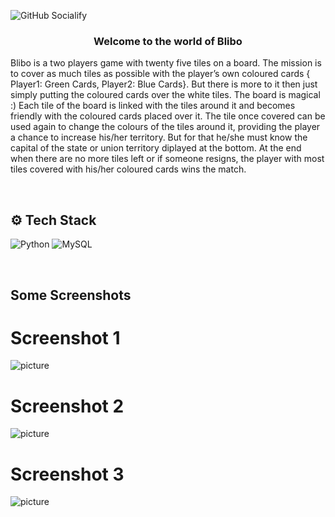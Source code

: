 ![GitHub Socialify](https://socialify.git.ci/AbhishekRana21/Blibo/image?description=1&font=Source%20Code%20Pro&language=1&owner=1&pattern=Diagonal%20Stripes&theme=Dark)

<div align="center">
<h3>Welcome to the world of Blibo</h3>
</div>

Blibo is a two players game with twenty five tiles on a board. The mission is to cover as much tiles as possible with the player’s own coloured cards { Player1: Green Cards, Player2: Blue Cards}. But there is more to it then just simply putting the coloured cards over the white tiles. The board is magical :)  Each tile of the board is linked with the tiles around it and becomes friendly with the coloured cards placed over it. The tile once covered can be used again to change the colours of the tiles around it, providing the player a chance to increase his/her territory. But for that he/she must know the capital of the state or union territory diplayed at the bottom. At the end when there are no more tiles left or if someone resigns, the player with most tiles covered with his/her coloured cards wins the match.

<br>

## ⚙️ Tech Stack

![Python](https://img.shields.io/badge/python-3670A0?style=for-the-badge&logo=python&logoColor=ffdd54) ![MySQL](https://img.shields.io/badge/MySQL-%2307405e.svg?style=for-the-badge&logo=mySQL&logoColor=white)

<br>

## Some Screenshots

# Screenshot 1
![picture](https://abhishekrana.com/Blibo/Screenshots/Screenshot1.png)
<br>

# Screenshot 2
![picture](https://abhishekrana.com/Blibo/Screenshots/Screenshot2.png)
<br>

# Screenshot 3
![picture](https://abhishekrana.com/Blibo/Screenshots/Screenshot3.png)
<br>
